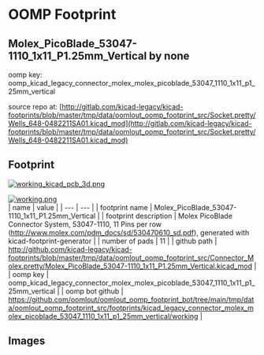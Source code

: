# OOMP Footprint  
## Molex_PicoBlade_53047-1110_1x11_P1.25mm_Vertical  by none  
  
oomp key: oomp_kicad_legacy_connector_molex_molex_picoblade_53047_1110_1x11_p1_25mm_vertical  
  
source repo at: [http://gitlab.com/kicad-legacy/kicad-footprints/blob/master/tmp/data/oomlout_oomp_footprint_src/Socket.pretty/Wells_648-0482211SA01.kicad_mod](http://gitlab.com/kicad-legacy/kicad-footprints/blob/master/tmp/data/oomlout_oomp_footprint_src/Socket.pretty/Wells_648-0482211SA01.kicad_mod)  
## Footprint  
  
[![working_kicad_pcb_3d.png](working_kicad_pcb_3d_600.png)](working_kicad_pcb_3d.png)  
  
[![working.png](working_600.png)](working.png)  
| name | value | 
| --- | --- | 
| footprint name | Molex_PicoBlade_53047-1110_1x11_P1.25mm_Vertical | 
| footprint description | Molex PicoBlade Connector System, 53047-1110, 11 Pins per row (http://www.molex.com/pdm_docs/sd/530470610_sd.pdf), generated with kicad-footprint-generator | 
| number of pads | 11 | 
| github path | http://github.com/kicad-legacy/kicad-footprints/blob/master/tmp/data/oomlout_oomp_footprint_src/Connector_Molex.pretty/Molex_PicoBlade_53047-1110_1x11_P1.25mm_Vertical.kicad_mod | 
| oomp key | oomp_kicad_legacy_connector_molex_molex_picoblade_53047_1110_1x11_p1_25mm_vertical | 
| oomp bot github | https://github.com/oomlout/oomlout_oomp_footprint_bot/tree/main/tmp/data/oomlout_oomp_footprint_src/footprints/kicad_legacy_connector_molex_molex_picoblade_53047_1110_1x11_p1_25mm_vertical/working | 
## Images  
